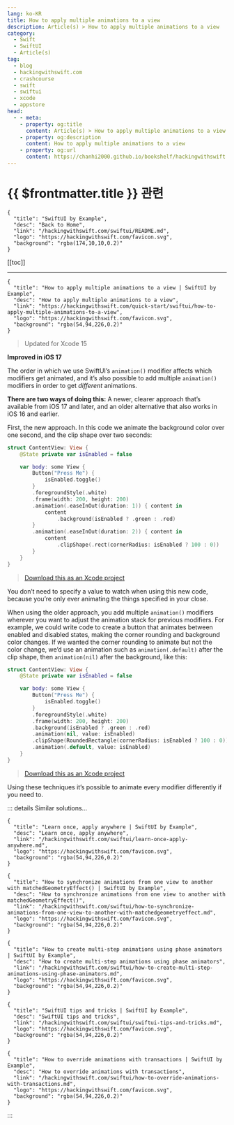 ```yaml
---
lang: ko-KR
title: How to apply multiple animations to a view
description: Article(s) > How to apply multiple animations to a view
category:
  - Swift
  - SwiftUI
  - Article(s)
tag: 
  - blog
  - hackingwithswift.com
  - crashcourse
  - swift
  - swiftui
  - xcode
  - appstore
head:
  - - meta:
    - property: og:title
      content: Article(s) > How to apply multiple animations to a view
    - property: og:description
      content: How to apply multiple animations to a view
    - property: og:url
      content: https://chanhi2000.github.io/bookshelf/hackingwithswift.com/swiftui/how-to-apply-multiple-animations-to-a-view.html
---
```


# {{ $frontmatter.title }} 관련

```component VPCard
{
  "title": "SwiftUI by Example",
  "desc": "Back to Home",
  "link": "/hackingwithswift.com/swiftui/README.md",
  "logo": "https://hackingwithswift.com/favicon.svg",
  "background": "rgba(174,10,10,0.2)"
}
```

[[toc]]

---

```component VPCard
{
  "title": "How to apply multiple animations to a view | SwiftUI by Example",
  "desc": "How to apply multiple animations to a view",
  "link": "https://hackingwithswift.com/quick-start/swiftui/how-to-apply-multiple-animations-to-a-view",
  "logo": "https://hackingwithswift.com/favicon.svg",
  "background": "rgba(54,94,226,0.2)"
}
```

> Updated for Xcode 15

**Improved in iOS 17**

The order in which we use SwiftUI’s `animation()` modifier affects which modifiers get animated, and it’s also possible to add multiple `animation()` modifiers in order to get *different* animations.

**There are two ways of doing this:** A newer, clearer approach that’s available from iOS 17 and later, and an older alternative that also works in iOS 16 and earlier.

First, the new approach. In this code we animate the background color over one second, and the clip shape over two seconds:

```swift
struct ContentView: View {
    @State private var isEnabled = false

    var body: some View {
        Button("Press Me") {
            isEnabled.toggle()
        }
        .foregroundStyle(.white)
        .frame(width: 200, height: 200)
        .animation(.easeInOut(duration: 1)) { content in
            content
                .background(isEnabled ? .green : .red)
        }
        .animation(.easeInOut(duration: 2)) { content in
            content
                .clipShape(.rect(cornerRadius: isEnabled ? 100 : 0))
        }
    }
}
```

> [<FontIcon icon="fas fa-file-zipper"/>Download this as an Xcode project](https://hackingwithswift.com/files/projects/swiftui/how-to-apply-multiple-animations-to-a-view-1.zip)

You don’t need to specify a value to watch when using this new code, because you’re only ever animating the things specified in your close.

When using the older approach, you add multiple `animation()` modifiers wherever you want to adjust the animation stack for previous modifiers. For example, we could write code to create a button that animates between enabled and disabled states, making the corner rounding and background color changes. If we wanted the corner rounding to animate but not the color change, we’d use an animation such as `animation(.default)` after the clip shape, then `animation(nil)` after the background, like this:

```swift
struct ContentView: View {
    @State private var isEnabled = false

    var body: some View {
        Button("Press Me") {
            isEnabled.toggle()
        }
        .foregroundStyle(.white)
        .frame(width: 200, height: 200)
        .background(isEnabled ? .green : .red)
        .animation(nil, value: isEnabled)
        .clipShape(RoundedRectangle(cornerRadius: isEnabled ? 100 : 0))
        .animation(.default, value: isEnabled)
    }
}
```

> [<FontIcon icon="fas fa-file-zipper"/>Download this as an Xcode project](https://hackingwithswift.com/files/projects/swiftui/how-to-apply-multiple-animations-to-a-view-2.zip)

<VidStack src="https://hackingwithswift.com/img/books/quick-start/swiftui/how-to-apply-multiple-animations-to-a-view-1~dark.mp4" />

Using these techniques it’s possible to animate every modifier differently if you need to.

::: details Similar solutions…

```component VPCard
{
  "title": "Learn once, apply anywhere | SwiftUI by Example",
  "desc": "Learn once, apply anywhere",
  "link": "/hackingwithswift.com/swiftui/learn-once-apply-anywhere.md",
  "logo": "https://hackingwithswift.com/favicon.svg",
  "background": "rgba(54,94,226,0.2)"
}
```

```component VPCard
{
  "title": "How to synchronize animations from one view to another with matchedGeometryEffect() | SwiftUI by Example",
  "desc": "How to synchronize animations from one view to another with matchedGeometryEffect()",
  "link": "/hackingwithswift.com/swiftui/how-to-synchronize-animations-from-one-view-to-another-with-matchedgeometryeffect.md",
  "logo": "https://hackingwithswift.com/favicon.svg",
  "background": "rgba(54,94,226,0.2)"
}
```

```component VPCard
{
  "title": "How to create multi-step animations using phase animators | SwiftUI by Example",
  "desc": "How to create multi-step animations using phase animators",
  "link": "/hackingwithswift.com/swiftui/how-to-create-multi-step-animations-using-phase-animators.md",
  "logo": "https://hackingwithswift.com/favicon.svg",
  "background": "rgba(54,94,226,0.2)"
}
```

```component VPCard
{
  "title": "SwiftUI tips and tricks | SwiftUI by Example",
  "desc": "SwiftUI tips and tricks",
  "link": "/hackingwithswift.com/swiftui/swiftui-tips-and-tricks.md",
  "logo": "https://hackingwithswift.com/favicon.svg",
  "background": "rgba(54,94,226,0.2)"
}
```

```component VPCard
{
  "title": "How to override animations with transactions | SwiftUI by Example",
  "desc": "How to override animations with transactions",
  "link": "/hackingwithswift.com/swiftui/how-to-override-animations-with-transactions.md",
  "logo": "https://hackingwithswift.com/favicon.svg",
  "background": "rgba(54,94,226,0.2)"
}
```

:::

